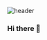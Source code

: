 ![header](https://capsule-render.vercel.app/api?type=transparent&height=300&section=header&text=Petah%20Seo&fontSize=90&fontColor=008080)

### Hi there 👋


<!--
**petahseo/petahseo** is a ✨ _special_ ✨ repository because its `README.md` (this file) appears on your GitHub profile.

Here are some ideas to get you started:

- 🔭 I’m currently working on ...
- 🌱 I’m currently learning ...
- 👯 I’m looking to collaborate on ...
- 🤔 I’m looking for help with ...
- 💬 Ask me about ...
- 📫 How to reach me: ...
- 😄 Pronouns: ...
- ⚡ Fun fact: ...
-->

